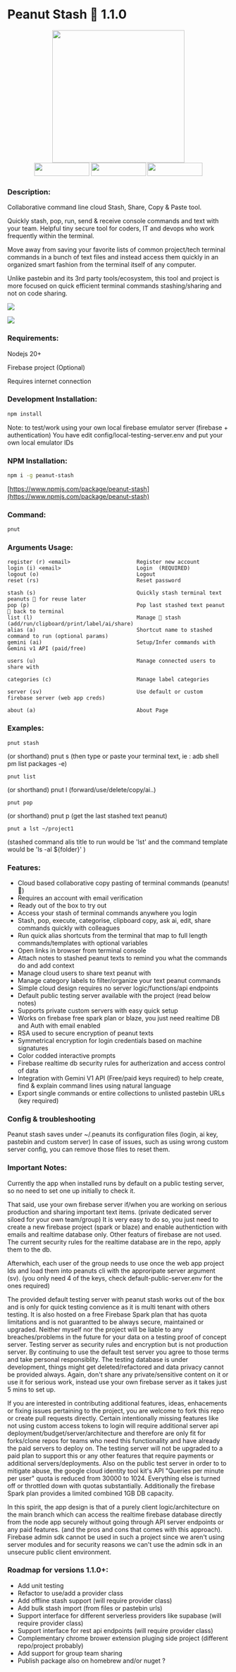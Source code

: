 # Peanut Stash 🥜 1.1.0 

<div align="center" width="100%">

<img width="300px" src="peanut-stash-logo.png">

</div>

<div align="center" width="100%">

<img width="125px" height="30px" src="https://img.shields.io/badge/LICENSE-MIT-3D1?style=for-the-badge">
<img width="125px" height="30px" src="https://img.shields.io/badge/DISCORD-LIVE-69c?style=for-the-badge">
<img width="125px" height="30px" src="https://img.shields.io/badge/NPM-1.1.0-6FA?style=for-the-badge">

</div>

### Description:
Collaborative command line cloud Stash, Share, Copy & Paste tool.

Quickly stash, pop, run, send & receive console commands and text with your team.
Helpful tiny secure tool for coders, IT and devops who work frequently within the terminal.

Move away from saving your favorite lists of common project/tech terminal commands in a bunch of text files and instead access them quickly in an organized smart fashion from the terminal itself of any computer.

Unlike pastebin and its 3rd party tools/ecosystem, this tool and project is more focused on quick efficient terminal commands stashing/sharing and not on code sharing.


![](screenshot.png)

![](console.gif)

### Requirements:

Nodejs 20+

Firebase project (Optional)

Requires internet connection

### Development Installation:

```sh
npm install
```

Note: to test/work using  your own local firebase emulator server (firebase + authentication)
You have edit config/local-testing-server.env and put your own local emulator IDs

### NPM Installation:

```sh
npm i -g peanut-stash
```
[https://www.npmjs.com/package/peanut-stash](https://www.npmjs.com/package/peanut-stash)

###  Command:

```sh
pnut
```
### Arguments Usage:

    register (r) <email>                     Register new account
    login (i) <email>                        Login  (REQUIRED)
    logout (o)                               Logout
    reset (rs)                               Reset password
  
    stash (s)                                Quickly stash terminal text peanuts 🥜 for reuse later
    pop (p)                                  Pop last stashed text peanut 🥜 back to terminal
    list (l)                                 Manage 🥜 stash (add/run/clipboard/print/label/ai/share)
    alias (a)                                Shortcut name to stashed command to run (optional params)
    gemini (ai)                              Setup/Infer commands with Gemini v1 API (paid/free)

    users (u)                                Manage connected users to share with

    categories (c)                           Manage label categories

    server (sv)                              Use default or custom firebase server (web app creds)

    about (a)                                About Page

### Examples:

    pnut stash  

(or shorthand) 
    pnut s 
(then type or paste your terminal text, ie : adb shell pm list packages -e) 

    pnut list
(or shorthand) 
    pnut l
(forward/use/delete/copy/ai..)

    pnut pop
(or shorthand) 
    pnut p
(get the last stashed text peanut)

    pnut a lst ~/project1
(stashed command alis title to run would be 'lst' and the command template would be 'ls -al ${folder}' )

### Features:

* Cloud based collaborative copy pasting of terminal commands (peanuts! 🥜)
* Requires an account with email verification
* Ready out of the box to try out
* Access your stash of terminal commands anywhere you login
* Stash, pop, execute, categorise, clipboard copy, ask ai, edit, share commands quickly with colleagues
* Run quick alias shortcuts from the terminal that map to full length commands/templates with optional variables 
* Open links in browser from terminal console
* Attach notes to stashed peanut texts to remind you what the commands do and add context
* Manage cloud users to share text peanut with
* Manage category labels to filter/organize your text peanut commands
* Simple cloud design requires no server logic/functions/api endpoints
* Default public testing server available with the project (read below notes)
* Supports private custom servers with easy quick setup
* Works on firebase free spark plan or blaze, you just need realtime DB and Auth with email enabled
* RSA used to secure encryption of peanut texts
* Symmetrical encryption for login credentials based on machine signatures
* Color codded interactive prompts
* Firebase realtime db security rules for autherization and access control of data
* Integration with Gemini V1 API (Free/paid keys required) to help create, find & explain command lines using natural language
* Export single commands or entire collections to unlisted pastebin URLs (key required)

### Config & troubleshooting

Peanut stash saves under ~/.peanuts its configuration files (login, ai key, pastebin and custom server)
In case of issues, such as using wrong custom server config, you can remove those files to reset them.

### Important Notes:

Currently the app when installed runs by default on a public testing server, so no need to set one up initially to check it.

That said, use your own firebase server if/when you are working on serious production and sharing important text items. (private dedicated server siloed for your own team/group)
It is very easy to do so, you just need to create a new firebase project (spark or blaze) and enable authentiction with emails and realtime database only. Other featurs of firebase are not used.
The current security rules for the realtime database are in the repo, apply them to the db. 

Afterwhich, each user of the group needs to use once the web app project Ids and load them into peanuts cli with the approripate server argument (sv). (you only need 4 of the keys, check default-public-server.env for the ones required)

The provided default testing server with peanut stash works out of the box and is only for quick testing convience as it is multi tenant with others testing. It is also hosted on a free Firebase Spark plan that has quota limitations and is not guarantted to be always secure, maintained or upgraded. Neither myself nor the project will be liable to any breaches/problems in the future for your data on a testing proof of concept server. Testing server as security rules and encryption but is not production server.
By continuing to use the default test server you agree to those terms and take personal responsiblity. The testing database is under development, things might get deleted/refactored and data privacy cannot be provided always. Again, don't share any private/sensitive content on it or use it for serious work, instead use your own firebase server as it takes just 5 mins to set up.

If you are interested in contributing additional features, ideas, enhacements or fixing issues pertaining to the project, you are welcome to fork this repo or create pull requests directly.
Certain intentionally missing features like not using custom access tokens to login will require additional server api deployment/budget/server/architecture and therefore are only fit for forks/clone repos for teams who need this functionality and have already the paid servers to deploy on. The testing server will not be upgraded to a paid plan to support this or any other features that require payments or additional servers/deployments. Also on the public test server in order to to mitigate abuse, the google cloud identity tool kit's API "Queries per minute per user" quota is reduced from 30000 to 1024. Everything else is turned off or throttled down with quotas substantially. Additionally the firebase Spark plan provides a limited combined 1GB DB capacity.

In this spirit, the app design is that of a purely client logic/architecture on the main branch which can access the realtime firebase database directly from the node app securely without going through API server endpoints or any paid features. (and the pros and cons that comes with this approach). Firebase admin sdk cannot be used in such a project since we aren't using server modules and for security reasons we can't use the admin sdk in an unsecure public client environment.


### Roadmap for versions 1.1.0+:

* Add unit testing
* Refactor to use/add a provider class
* Add offline stash support (will require provider class)
* Add bulk stash import (from files or pastebin urls)
* Support interface for different serverless providers like supabase (will require provider class)
* Support interface for rest api endpoints (will require provider class)
* Complementary chrome brower extension pluging side project (different repo/project probably)
* Add support for group team sharing
* Publish package also on homebrew and/or nuget ?


  
  

